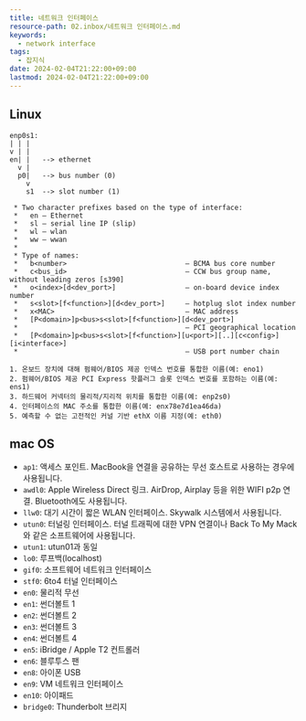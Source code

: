 ```yaml
---
title: 네트워크 인터페이스
resource-path: 02.inbox/네트워크 인터페이스.md
keywords:
  - network interface
tags:
  - 잡지식
date: 2024-02-04T21:22:00+09:00
lastmod: 2024-02-04T21:22:00+09:00
---
```

## Linux
```
enp0s1:
| | |
v | |
en| |   --> ethernet
  v |
  p0|   --> bus number (0)
    v
    s1  --> slot number (1)
```

```
 * Two character prefixes based on the type of interface:
 *   en — Ethernet
 *   sl — serial line IP (slip)
 *   wl — wlan
 *   ww — wwan
 *
 * Type of names:
 *   b<number>                             — BCMA bus core number
 *   c<bus_id>                             — CCW bus group name, without leading zeros [s390]
 *   o<index>[d<dev_port>]                 — on-board device index number
 *   s<slot>[f<function>][d<dev_port>]     — hotplug slot index number
 *   x<MAC>                                — MAC address
 *   [P<domain>]p<bus>s<slot>[f<function>][d<dev_port>]
 *                                         — PCI geographical location
 *   [P<domain>]p<bus>s<slot>[f<function>][u<port>][..][c<config>][i<interface>]
 *                                         — USB port number chain

```

```
1. 온보드 장치에 대해 펌웨어/BIOS 제공 인덱스 번호를 통합한 이름(예: eno1)
2. 펌웨어/BIOS 제공 PCI Express 핫플러그 슬롯 인덱스 번호를 포함하는 이름(예: ens1)
3. 하드웨어 커넥터의 물리적/지리적 위치를 통합한 이름(예: enp2s0)
4. 인터페이스의 MAC 주소를 통합한 이름(예: enx78e7d1ea46da)
5. 예측할 수 없는 고전적인 커널 기반 ethX 이름 지정(예: eth0)
```
## mac OS

- `ap1`: 액세스 포인트. MacBook을 연결을 공유하는 무선 호스트로 사용하는 경우에 사용됩니다.
- `awdl0`: Apple Wireless Direct 링크. AirDrop, Airplay 등을 위한 WIFI p2p 연결. Bluetooth에도 사용됩니다.
- `llw0`: 대기 시간이 짧은 WLAN 인터페이스. Skywalk 시스템에서 사용됩니다.
- `utun0`: 터널링 인터페이스. 터널 트래픽에 대한 VPN 연결이나 Back To My Mack와 같은 소프트웨어에 사용됩니다.
- `utun1`: utun01과 동일
- `lo0`: 루프백(localhost)
- `gif0`: 소프트웨어 네트워크 인터페이스
- `stf0`: 6to4 터널 인터페이스
- `en0`: 물리적 무선
- `en1`: 썬더볼트 1
- `en2`: 썬더볼트 2
- `en3`: 썬더볼트 3
- `en4`: 썬더볼트 4
- `en5`: iBridge / Apple T2 컨트롤러
- `en6`: 블루투스 팬
- `en8`: 아이폰 USB
- `en9`: VM 네트워크 인터페이스
- `en10`: 아이패드
- `bridge0`: Thunderbolt 브리지